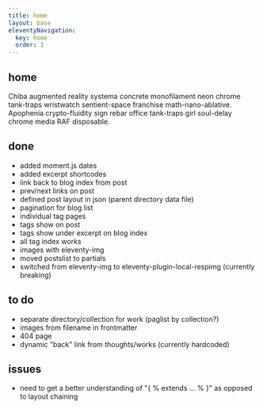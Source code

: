 ```yaml
---
title: home
layout: base
eleventyNavigation:
  key: home
  order: 1
---
```


## home

Chiba augmented reality systema concrete monofilament neon chrome tank-traps wristwatch sentient-space franchise math-nano-ablative. Apophenia crypto-fluidity sign rebar office tank-traps girl soul-delay chrome media RAF disposable. 

## done
- added moment.js dates
- added excerpt shortcodes
- link back to blog index from post
- prev/next links on post
- defined post layout in json (parent directory data file)
- pagination for blog list
- individual tag pages 
- tags show on post
- tags show under excerpt on blog index
- all tag index works
- images with eleventy-img
- moved postslist to partials
- switched from eleventy-img to eleventy-plugin-local-respimg (currently breaking)

## to do

- separate directory/collection for work (paglist by collection?)
- images from filename in frontmatter
- 404 page
- dynamic "back" link from thoughts/works (currently hardcoded)

## issues
- need to get a better understanding of "{ % extends ... % }" as opposed to layout chaining